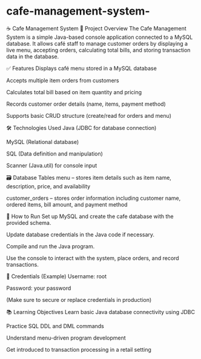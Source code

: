 # cafe-management-system-
☕ Cafe Management System
📌 Project Overview
The Cafe Management System is a simple Java-based console application connected to a MySQL database. It allows café staff to manage customer orders by displaying a live menu, accepting orders, calculating total bills, and storing transaction data in the database.

✅ Features
Displays café menu stored in a MySQL database

Accepts multiple item orders from customers

Calculates total bill based on item quantity and pricing

Records customer order details (name, items, payment method)

Supports basic CRUD structure (create/read for orders and menu)

🛠️ Technologies Used
Java (JDBC for database connection)

MySQL (Relational database)

SQL (Data definition and manipulation)

Scanner (Java.util) for console input

🗃️ Database Tables
menu – stores item details such as item name, description, price, and availability

customer_orders – stores order information including customer name, ordered items, bill amount, and payment method

🚀 How to Run
Set up MySQL and create the cafe database with the provided schema.

Update database credentials in the Java code if necessary.

Compile and run the Java program.

Use the console to interact with the system, place orders, and record transactions.

🔐 Credentials (Example)
Username: root

Password: your password

(Make sure to secure or replace credentials in production)

📚 Learning Objectives
Learn basic Java database connectivity using JDBC

Practice SQL DDL and DML commands

Understand menu-driven program development

Get introduced to transaction processing in a retail setting
